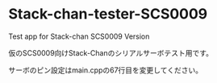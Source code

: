 # Stack-chan-tester-SCS0009
Test app for Stack-chan SCS0009 Version

仮のSCS0009向けStack-Chanのシリアルサーボテスト用です。

サーボのピン設定はmain.cppの67行目を変更してください。


